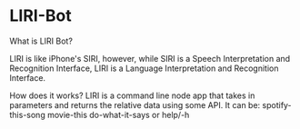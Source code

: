 # LIRI-Bot
What is LIRI Bot?

LIRI is like iPhone's SIRI, however, while SIRI is a Speech Interpretation and Recognition Interface, LIRI is a Language Interpretation and Recognition Interface. 

How does it works?
LIRI is a command line node app that takes in parameters and returns the relative data using some API.
It can be:
spotify-this-song  movie-this  do-what-it-says  or help/-h
